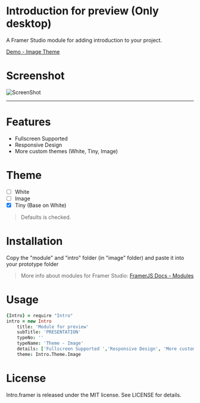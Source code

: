 # Introduction for preview (Only desktop)
A Framer Studio module for adding introduction to your project.

[Demo - Image Theme](http://share.framerjs.com/50wic1gr36fv/)

# Screenshot
![ScreenShot](https://raw.github.com/framer-modules/intro.framer/master/screenshot.jpg)

___

# Features
- Fullscreen Supported
- Responsive Design
- More custom themes (White, Tiny, Image)

# Theme 
- [ ] White
- [ ] Image
- [x] Tiny (Base on White)

> Defaults is checked.

# Installation
Copy the "module" and "intro" folder (in "image" folder) and paste it into your prototype folder
> More info about modules for Framer Studio: [FramerJS Docs - Modules](http://framerjs.com/docs/#modules.modules)

# Usage
```coffeescript
{Intro} = require "Intro"
intro = new Intro
	title: 'Module for preview'
	subTitle: 'PRESENTATION'
	typeNo: ''
	typeName: 'Theme - Image'
	details: ['Fullscreen Supported ','Responsive Design', 'More custom themes']
	theme: Intro.Theme.Image
```

# License
Intro.framer is released under the MIT license. See LICENSE for details.
